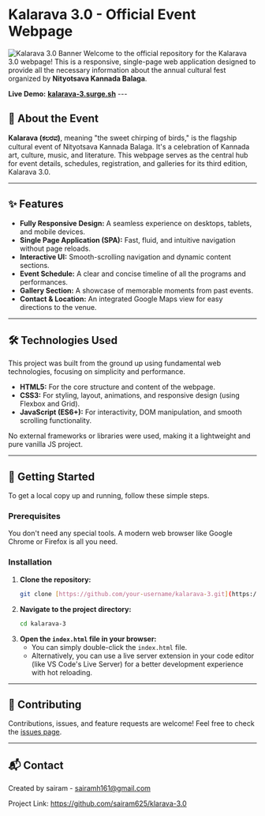 # Kalarava 3.0 - Official Event Webpage

![Kalarava 3.0 Banner](https://placehold.co/1200x600/663399/FFFFFF?text=Kalarava+3.0)
Welcome to the official repository for the Kalarava 3.0 webpage! This is a responsive, single-page web application designed to provide all the necessary information about the annual cultural fest organized by **Nityotsava Kannada Balaga**.

**Live Demo:** [**kalarava-3.surge.sh**](https://kalarava-3.surge.sh) ---

## 📜 About the Event

**Kalarava (ಕಲರವ)**, meaning "the sweet chirping of birds," is the flagship cultural event of Nityotsava Kannada Balaga. It's a celebration of Kannada art, culture, music, and literature. This webpage serves as the central hub for event details, schedules, registration, and galleries for its third edition, Kalarava 3.0.

---

## ✨ Features

-   **Fully Responsive Design:** A seamless experience on desktops, tablets, and mobile devices.
-   **Single Page Application (SPA):** Fast, fluid, and intuitive navigation without page reloads.
-   **Interactive UI:** Smooth-scrolling navigation and dynamic content sections.
-   **Event Schedule:** A clear and concise timeline of all the programs and performances.
-   **Gallery Section:** A showcase of memorable moments from past events.
-   **Contact & Location:** An integrated Google Maps view for easy directions to the venue.

---

## 🛠️ Technologies Used

This project was built from the ground up using fundamental web technologies, focusing on simplicity and performance.

-   **HTML5:** For the core structure and content of the webpage.
-   **CSS3:** For styling, layout, animations, and responsive design (using Flexbox and Grid).
-   **JavaScript (ES6+):** For interactivity, DOM manipulation, and smooth scrolling functionality.

No external frameworks or libraries were used, making it a lightweight and pure vanilla JS project.

---

## 🚀 Getting Started

To get a local copy up and running, follow these simple steps.

### **Prerequisites**

You don't need any special tools. A modern web browser like Google Chrome or Firefox is all you need.

### **Installation**

1.  **Clone the repository:**
    ```sh
    git clone [https://github.com/your-username/kalarava-3.git](https://github.com/your-username/kalarava-3.git)
    ```
2.  **Navigate to the project directory:**
    ```sh
    cd kalarava-3
    ```
3.  **Open the `index.html` file in your browser:**
    -   You can simply double-click the `index.html` file.
    -   Alternatively, you can use a live server extension in your code editor (like VS Code's Live Server) for a better development experience with hot reloading.

---

## 🤝 Contributing

Contributions, issues, and feature requests are welcome! Feel free to check the [issues page](https://github.com/your-username/kalarava-3/issues).

---

## 📬 Contact

Created by sairam - sairamh161@gmail.com

Project Link: https://github.com/sairam625/klarava-3.0
